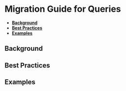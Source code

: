 # Migration Guide for Queries

* __[Background](#background)__
* __[Best Practices](#best-practices)__
* __[Examples](#examples)__

## Background

## Best Practices

## Examples

### 
